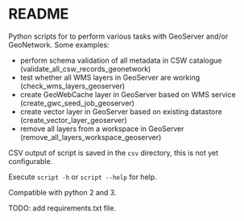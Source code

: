 # README

Python scripts for to perform various tasks with GeoServer and/or GeoNetwork. Some examples:

- perform schema validation of all metadata in CSW catalogue (validate_all_csw_records_geonetwork)
- test whether all WMS layers in GeoServer are working (check_wms_layers_geoserver)
- create GeoWebCache layer in GeoServer based on WMS service (create_gwc_seed_job_geoserver)
- create vector layer in GeoServer based on existing datastore (create_vector_layer_geoserver)
- remove all layers from a workspace in GeoServer (remove_all_layers_workspace_geoserver)

CSV output of script is saved in the `csv` directory, this is not yet configurable. 

Execute `script -h` or `script --help` for help.

Compatible with python 2 and 3.

TODO: add requirements.txt file.
